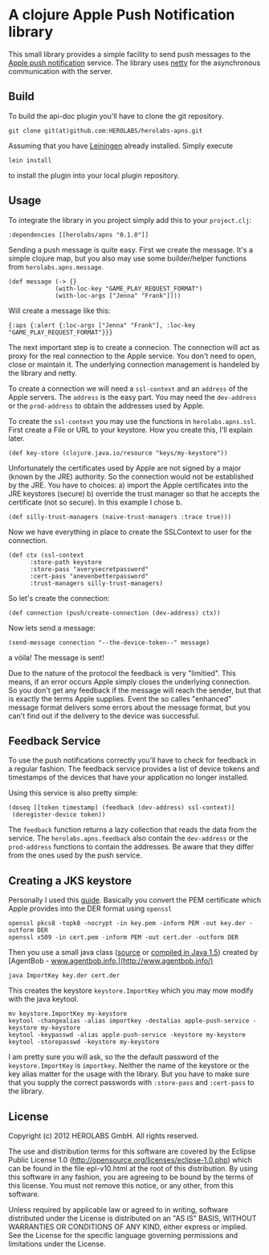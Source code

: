 # A clojure Apple Push Notification library

This small library provides a simple facility to send push messages to the
[Apple push notification](http://developer.apple.com/library/mac/#documentation/NetworkingInternet/Conceptual/RemoteNotificationsPG/Introduction/Introduction.html)
service. The library uses [netty](http://netty.io) for the asynchronous communication with the server.


## Build

To build the api-doc plugin you'll have to clone the git repository.

    git clone git(at)github.com:HEROLABS/herolabs-apns.git

Assuming that you have [Leiningen](https://github.com/technomancy/leiningen) already installed. Simply execute

    lein install

to install the plugin into your local plugin repository.

## Usage

To integrate the library in you project simply add this to your `project.clj`:

    :dependencies [[herolabs/apns "0.1.0"]]

Sending a push message is quite easy. First we create the message. It's a simple clojure map, but you also may
use some builder/helper functions from `herolabs.apns.message`.

    (def message (-> {}
                 (with-loc-key "GAME_PLAY_REQUEST_FORMAT")
                 (with-loc-args ["Jenna" "Frank"])))

Will create a message like this:

    {:aps {:alert {:loc-args ["Jenna" "Frank"], :loc-key "GAME_PLAY_REQUEST_FORMAT"}}}

The next important step is to create a connecion. The connection will act as proxy for the real connection
to the Apple service. You don't need to open, close or maintain it. The underlying connection management
is handeled by the library and netty.

To create a connection we will need a `ssl-context` and an `address` of the Apple servers. The `address` is the easy part.
You may need the `dev-address` or the `prod-address` to obtain the addresses used by Apple.

To create the `ssl-context` you may use the functions in `herolabs.apns.ssl`. First create a File or URL to your
keystore. How you create this, I'll explain later.

    (def key-store (clojure.java.io/resource "keys/my-keystore"))

Unfortunately the certificates used by Apple are not signed by a major (known by the JRE) authority. So the connection
would not be established by the JRE. You have to choices: a) import the Apple certificates into the JRE keystores (secure)
b) override the trust manager so that he accepts the certificate (not so secure). In this example I chose b.

    (def silly-trust-managers (naive-trust-managers :trace true)))

Now we have everything in place to create the SSLContext to user for the connection.

    (def ctx (ssl-context
          :store-path keystore
          :store-pass "averysecretpassword"
          :cert-pass "anevenbetterpassword"
          :trust-managers silly-trust-managers)

So let's create the connection:

    (def connection (push/create-connection (dev-address) ctx))

Now lets send a message:

    (send-message connection "--the-device-token--" message)

a vóila! The message is sent!

Due to the nature of the protocol the feedback is very "limitied". This means, if an error occurs Apple simply closes
the underlying connection. So you don't get any feedback if the message will reach the sender, but that is exactly
the terms Apple supplies. Event the so calles "enhanced" message format delivers some errors about the message format,
but you can't find out if the delivery to the device was successful.

## Feedback Service
To use the push notifications correctly you'll have to check for feedback in a regular fashion. The feedback service
provides a list of device tokens and timestamps of the devices that have your application no longer installed.

Using this service is also pretty simple:

    (doseq [[token timestamp] (feedback (dev-address) ssl-context)]
     (deregister-device token))

The `feedback` function returns a lazy collection that reads the data from the service.  The `herolabs.apns.feedback`
also contain the `dev-address` or the `prod-address` functions to contain the addresses. Be aware that they differ from
the ones used by the push service.

## Creating a JKS keystore

Personally I used this [guide](http://www.agentbob.info/agentbob/79-AB.html). Basically you convert the PEM certificate
which Apple provides into the DER format using `openssl`

    openssl pkcs8 -topk8 -nocrypt -in key.pem -inform PEM -out key.der -outform DER
    openssl x509 -in cert.pem -inform PEM -out cert.der -outform DER

Then you use a small java class ([source](http://www.agentbob.info/agentbob/80/version/default/part/AttachmentData/data/ImportKey.java) or
[compiled in Java 1.5](http://www.agentbob.info/agentbob/81/version/default/part/AttachmentData/data/ImportKey.class))
created by [AgentBob - www.agentbob.info.](http://www.agentbob.info/)

    java ImportKey key.der cert.der

This creates the keystore `keystore.ImportKey` which you may mow modify with the java keytool.

    mv keystore.ImportKey my-keystore
    keytool -changealias -alias importkey -destalias apple-push-service -keystore my-keystore
    keytool -keypasswd -alias apple-push-service -keystore my-keystore
    keytool -storepasswd -keystore my-keystore

I am pretty sure you will ask, so the the default password of the `keystore.ImportKey` is `importkey`. Neither the
name of the keystore or the key alias matter for the usage with the library. But you have to make sure that you
supply the correct passwords with  `:store-pass` and `:cert-pass` to the library.


## License

Copyright (c) 2012 HEROLABS GmbH. All rights reserved.

The use and distribution terms for this software are covered by the
Eclipse Public License 1.0 (http://opensource.org/licenses/eclipse-1.0.php)
which can be found in the file epl-v10.html at the root of this distribution.
By using this software in any fashion, you are agreeing to be bound by
the terms of this license.
You must not remove this notice, or any other, from this software.

Unless required by applicable law or agreed to in writing, software
distributed under the License is distributed on an "AS IS" BASIS, WITHOUT
WARRANTIES OR CONDITIONS OF ANY KIND, either express or implied. See the
License for the specific language governing permissions and limitations under
the License.